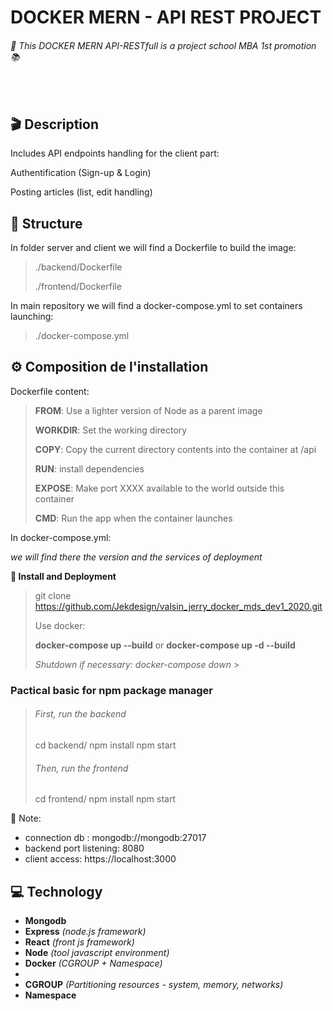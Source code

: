 # DOCKER MERN - API REST PROJECT

###### _:school: This DOCKER MERN API-RESTfull is a project school MBA 1st promotion :books:_

<br/>

## **🎬 Description**

Includes API endpoints handling for the client part:

Authentification (Sign-up & Login)

Posting articles (list, edit handling)
<br/>

## **🧱 Structure**

In folder server and client we will find a Dockerfile to build the image:

> ./backend/Dockerfile
>
> ./frontend/Dockerfile

In main repository we will find a docker-compose.yml to set containers launching:

> ./docker-compose.yml
> <br/>

## **⚙️ Composition de l'installation**

Dockerfile content:

> **FROM**: Use a lighter version of Node as a parent image
>
> **WORKDIR**: Set the working directory
>
> **COPY**: Copy the current directory contents into the container at /api
>
> **RUN**: install dependencies
>
> **EXPOSE**: Make port XXXX available to the world outside this container
>
> **CMD**: Run the app when the container launches

In docker-compose.yml:

_we will find there the version and the services of deployment_

**:rocket: Install and Deployment**

> git clone https://github.com/Jekdesign/valsin_jerry_docker_mds_dev1_2020.git
>
> Use docker:
>
> **docker-compose up --build** or **docker-compose up -d --build**
>
> _Shutdown if necessary: docker-compose down_ > <br/>

### Pactical basic for npm package manager

> ###### First, run the backend
>
> cd backend/
> npm install
> npm start
>
> ###### Then, run the frontend
>
> cd frontend/
> npm install
> npm start
> <br/>

:memo: Note:

- connection db : mongodb://mongodb:27017
- backend port listening: 8080
- client access: https://localhost:3000
  <br/>

## **💻 Technology**

- **Mongodb**
- **Express** _(node.js framework)_
- **React** _(front js framework)_
- **Node** _(tool javascript environment)_
- **Docker** _(CGROUP + Namespace)_
-
- **CGROUP** _(Partitioning resources - system, memory, networks)_
- **Namespace**
